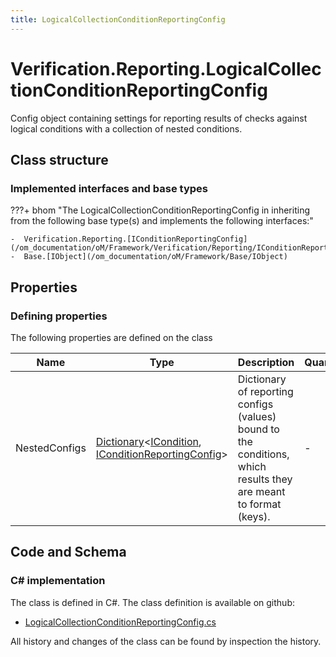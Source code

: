 ```yaml
---
title: LogicalCollectionConditionReportingConfig
---
```


# Verification.Reporting.LogicalCollectionConditionReportingConfig

Config object containing settings for reporting results of checks against logical conditions with a collection of nested conditions.

## Class structure

### Implemented interfaces and base types

???+ bhom "The LogicalCollectionConditionReportingConfig in inheriting from the following base type(s) and implements the following interfaces:"

    -  Verification.Reporting.[IConditionReportingConfig](/om_documentation/oM/Framework/Verification/Reporting/IConditionReportingConfig)
    -  Base.[IObject](/om_documentation/oM/Framework/Base/IObject)


## Properties



### Defining properties

The following properties are defined on the class

| Name             | Type             | Description      | Quantity         |
|------------------|------------------|------------------|------------------|
| NestedConfigs | [Dictionary](https://learn.microsoft.com/en-us/dotnet/api/System.Collections.Generic.Dictionary-2?view=netstandard-2.0)&lt;[ICondition](/om_documentation/oM/Framework/Verification/Conditions/ICondition), [IConditionReportingConfig](/om_documentation/oM/Framework/Verification/Reporting/IConditionReportingConfig)&gt; | Dictionary of reporting configs (values) bound to the conditions, which results they are meant to format (keys). | - |


## Code and Schema

### C# implementation

The class is defined in C#. The class definition is available on github:

- [LogicalCollectionConditionReportingConfig.cs](https://github.com/BHoM/BHoM/blob/develop/Verification_oM/Reporting\LogicalCollectionConditionReportingConfig.cs)

All history and changes of the class can be found by inspection the history.
